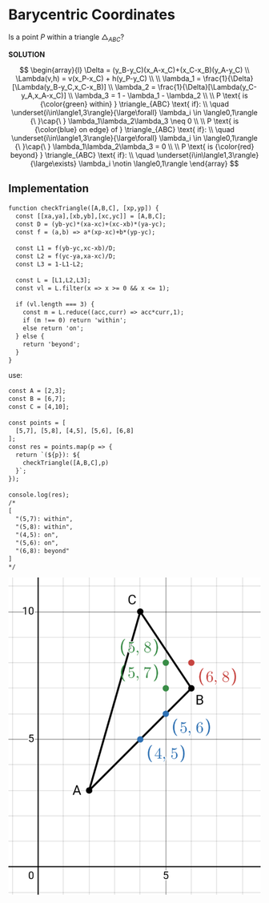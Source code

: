 # Barycentric Coordinates

Is a point $P$ within a triangle $\triangle_{ABC}$?

**SOLUTION**

$$
\begin{array}{l}
\Delta = (y_B-y_C)(x_A-x_C)+(x_C-x_B)(y_A-y_C)
\\
\Lambda(v,h) = v(x_P-x_C) + h(y_P-y_C)
\\
\\
\lambda_1 = \frac{1}{\Delta}[\Lambda(y_B-y_C,x_C-x_B)]
\\
\lambda_2 = \frac{1}{\Delta}[\Lambda(y_C-y_A,x_A-x_C)]
\\
\lambda_3 = 1 - \lambda_1 - \lambda_2
\\
\\
P \text{ is {\color{green} within} } \triangle_{ABC} \text{ if}:
\\
\quad
\underset{i\in\langle1,3\rangle}{\large\forall}
\lambda_i \in \langle0,1\rangle
{\ }\cap{\ }
\lambda_1\lambda_2\lambda_3 \neq 0
\\
\\
P \text{ is {\color{blue} on edge} of } \triangle_{ABC} \text{ if}:
\\
\quad
\underset{i\in\langle1,3\rangle}{\large\forall}
\lambda_i \in \langle0,1\rangle
{\ }\cap{\ } 
\lambda_1\lambda_2\lambda_3 = 0
\\
\\
P \text{ is {\color{red} beyond} } \triangle_{ABC} \text{ if}:
\\
\quad
\underset{i\in\langle1,3\rangle}{\large\exists}
\lambda_i \notin \langle0,1\rangle
\end{array}
$$

## Implementation

```
function checkTriangle([A,B,C], [xp,yp]) {
  const [[xa,ya],[xb,yb],[xc,yc]] = [A,B,C];
  const D = (yb-yc)*(xa-xc)+(xc-xb)*(ya-yc);
  const f = (a,b) => a*(xp-xc)+b*(yp-yc);
	
  const L1 = f(yb-yc,xc-xb)/D;
  const L2 = f(yc-ya,xa-xc)/D;
  const L3 = 1-L1-L2;
	
  const L = [L1,L2,L3];
  const vl = L.filter(x => x >= 0 && x <= 1);
	
  if (vl.length === 3) {
    const m = L.reduce((acc,curr) => acc*curr,1);
    if (m !== 0) return 'within';
    else return 'on';
  } else {
    return 'beyond';
  }
}
```

use:

```
const A = [2,3];
const B = [6,7];
const C = [4,10];

const points = [
  [5,7], [5,8], [4,5], [5,6], [6,8]
];
const res = points.map(p => {
  return `(${p}): ${
    checkTriangle([A,B,C],p)
  }`;
});

console.log(res);
/*
[
  "(5,7): within",
  "(5,8): within",
  "(4,5): on",
  "(5,6): on",
  "(6,8): beyond"
]
*/
```

![Checking points](https://github.com/damianc/math-notes/blob/master/_images/coords/barycentric-coords.png)


